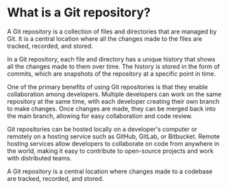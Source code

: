 # What is a Git repository?

A Git repository is a collection of files and directories that are managed by Git. It is a central location where all the changes made to the files are tracked, recorded, and stored.

In a Git repository, each file and directory has a unique history that shows all the changes made to them over time. The history is stored in the form of commits, which are snapshots of the repository at a specific point in time.

One of the primary benefits of using Git repositories is that they enable collaboration among developers. Multiple developers can work on the same repository at the same time, with each developer creating their own branch to make changes. Once changes are made, they can be merged back into the main branch, allowing for easy collaboration and code review.

Git repositories can be hosted locally on a developer's computer or remotely on a hosting service such as GitHub, GitLab, or Bitbucket. Remote hosting services allow developers to collaborate on code from anywhere in the world, making it easy to contribute to open-source projects and work with distributed teams.

A Git repository is a central location where changes made to a codebase are tracked, recorded, and stored.